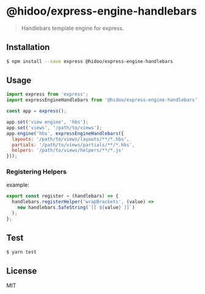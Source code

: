 # @hidoo/express-engine-handlebars

> Handlebars template engine for express.

## Installation

```sh
$ npm install --save express @hidoo/express-engine-handlebars
```

## Usage

```js
import express from 'express';
import expressEngineHandlebars from '@hidoo/express-engine-handlebars';

const app = express();

app.set('view engine', 'hbs');
app.set('views', '/path/to/views');
app.engine('hbs', expressEngineHandlebars({
  layouts: '/path/to/views/layouts/**/*.hbs',
  partials: '/path/to/views/partials/**/*.hbs',
  helpers: '/path/to/views/helpers/**/*.js'
}));
```

### Registering Helpers

example:

```js
export const register = (handlebars) => {
  handlebars.registerHelper('wrapBrackets', (value) =>
    new handlebars.SafeString(`[[ ${value} ]]`)
  );
};
```

## Test

```sh
$ yarn test
```

## License

MIT
